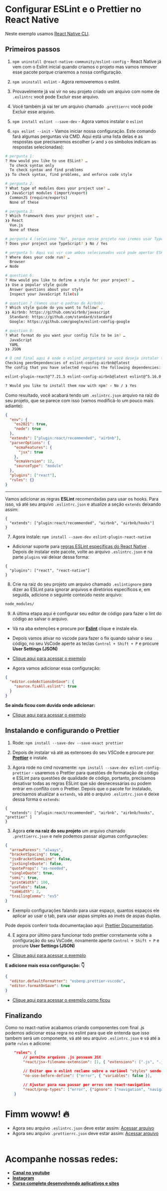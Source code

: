 # Configurar ESLint e o Prettier no React Native

Neste exemplo usamos [React Native CLI](https://reactnative.dev/docs/environment-setup#creating-a-new-application).

## Primeiros passos

1. `npm uninstall @react-native-community/eslint-config` - React Native já vem com o Eslint inicial quando criamos o projeto mas vamos remover esse pacote porque criaremos a nossa configuração.

2. `npm uninstall eslint` - Agora removeremos o eslint.

3. Provavelmente já vai vir no seu projeto criado um arquivo com nome de `.eslintrc` você pode Excluir esse arquivo.

4. Você também já vai ter um arquivo chamado `.prettierrc` você pode Excluir esse arquivo.

5. `npm install eslint --save-dev` - Agora vamos instalar o `eslint`

6. `npx eslint --init` - Vamos iniciar nossa configuração. Este comando fará algumas perguntas via CMD. Aqui está uma lista delas e as respostas que precisaremos escolher (`✔` and `❯` os símbolos indicam as respostas selecionadas):

```bash
# pergunta 1:
? How would you like to use ESLint? …
  To check syntax only
  To check syntax and find problems
❯❯ To check syntax, find problems, and enforce code style

# pergunta 2:
? What type of modules does your project use? …
❯❯ JavaScript modules (import/export)
  CommonJS (require/exports)
  None of these

# pergunta 3:
? Which framework does your project use? …
❯❯ React
  Vue.js
  None of these

# pergunta 4 (selecione "No", porque nesse projeto nao iremos usar TypeScript):
? Does your project use TypeScript? ❯ No / Yes

# pergunta 5: Aqui vai vir com ambos selecionados você pode apertar ESPAÇO do seu teclado para selecionar ou desmarcar uma opção do cmd.
? Where does your code run? …
  Browser
✔ Node

# question 6:
? How would you like to define a style for your project? …
❯❯ Use a popular style guide
  Answer questions about your style
  Inspect your JavaScript file(s)

# question 7 (Vamos usar o padrao do Airbnb):
? Which style guide do you want to follow? …
❯❯ Airbnb: https://github.com/airbnb/javascript
  Standard: https://github.com/standard/standard
  Google: https://github.com/google/eslint-config-google

# question 8:
? What format do you want your config file to be in? …
  JavaScript
  YAML
❯❯ JSON

# O cmd final aqui é onde o eslint perguntará se você deseja instalar todas as dependências necessárias. Selecione "YES" e pressione enter:
Checking peerDependencies of eslint-config-airbnb@latest
The config that you have selected requires the following dependencies:

eslint-plugin-react@^7.21.5 eslint-config-airbnb@latest eslint@^5.16.0 || ^6.8.0 || ^7.2.0 eslint-plugin-import@^2.22.1 eslint-plugin-jsx-a11y@^6.4.1 eslint-plugin-react-hooks@^4 || ^3 || ^2.3.0 || ^1.7.0

? Would you like to install them now with npm? › No / ❯ Yes
```

Como resultado, você acabará tendo um `.eslintrc.json` arquivo na raiz do seu projeto, que se parece com isso (vamos modificá-lo um pouco mais adiante):

```json
{
  "env": {
    "es2021": true,
    "node": true
  },
  "extends": ["plugin:react/recommended", "airbnb"],
  "parserOptions": {
    "ecmaFeatures": {
      "jsx": true
    },
    "ecmaVersion": 12,
    "sourceType": "module"
  },
  "plugins": ["react"],
  "rules": {}
}
```

---

Vamos adicionar as regras **ESLint** recomendadas para usar os hooks. Para isso, vá até seu arquivo `.eslintrc.json` e atualize a seção `extends` deixando assim:

```jsonc
{
  "extends": ["plugin:react/recommended", "airbnb", "airbnb/hooks"]
}
```

7. Agora instale: `npm install --save-dev eslint-plugin-react-native`

- Adicionar suporte para [regras ESLint específicas do React Native](https://www.npmjs.com/package/eslint-plugin-react-native#list-of-supported-rules) . Depois de instalar este pacote, volte ao arquivo `.eslintrc.json` e na parte `plugins` vai deixar dessa forma:

```jsonc
{
  "plugins": ["react", "react-native"]
}
```

8. Crie na raiz do seu projeto um arquivo chamado `.eslintignore` para dizer ao ESLint para ignorar arquivos e diretórios específicos e, em seguida, adicione o seguinte conteúdo neste arquivo:

```bash
node_modules/
```

9. A última etapa aqui é configurar seu editor de código para fazer o lint do código ao salvar o arquivo.

- Vá na aba extenções e procure por [**Eslint**](https://marketplace.visualstudio.com/items?itemName=dbaeumer.vscode-eslint) clique e instale ela.

- Depois vamos ativar no vscode para fazer o fix quando salvar o seu código, no seu VsCode aperte as teclas `Control + Shift + P` e procure **User Settings (JSON)**
- [Clique aqui para acessar o exemplo](https://prnt.sc/Pb77K8PeF2xh)

- Agora vamos adicionar essa configuração:

```json
{
  "editor.codeActionsOnSave": {
    "source.fixAll.eslint": true
  }
}
```

**Se ainda ficou com duvida onde adicionar:**

- [Clique aqui para acessar o exemplo](https://prnt.sc/m-bXGXK_CAJ8)

## Instalando e configurando o Prettier

1. Rode: `npm install --save-dev --save-exact prettier`

2. Depois de instalar vá até as extensoes do seu VSCode e procure por [**Prettier**](https://marketplace.visualstudio.com/items?itemName=esbenp.prettier-vscode) e instale.

3. Agora rode no cmd novamente: `npm install --save-dev eslint-config-prettier` - usaremos o Prettier para questões de formatação de código e ESLint para questões de qualidade de código, portanto, precisamos desativar todas as regras ESLint que são desnecessárias ou podem entrar em conflito com o Prettier. Depois que o pacote for instalado, precisamos atualizar a `extends`, vá até o arquivo `.eslintrc.json` e deixe dessa forma o `extends`:

```jsonc
{
  "extends": ["plugin:react/recommended", "airbnb", "airbnb/hooks", "prettier" ]
}
```

3. Agora **crie na raiz do seu projeto** um arquivo chamado `.prettierrc.json` e nele podemos passar algumas configurações:

```json
{
  "arrowParens": "always",
  "bracketSpacing": true,
  "jsxBracketSameLine": false,
  "jsxSingleQuote": false,
  "quoteProps": "as-needed",
  "singleQuote": true,
  "semi": true,
  "printWidth": 100,
  "useTabs": false,
  "tabWidth": 2,
  "trailingComma": "es5"
}
```

- Exemplo configurações falando para usar espaço, quantos espaços ele aplicar ao usar o tab, para usar aspas simples ao invés de aspas duplas.

Pode depois conferir toda documentaçãao aqui: [Prettier Documentation](https://prettier.io/docs/en/options.html).

4. E agora por último para funcionar todo prettier corretamente volte a configuração do seu VsCode, novamente aperte `Control + Shift + P` e procure **User Settings (JSON)**

- [Clique aqui para acessar o exemplo](https://prnt.sc/Pb77K8PeF2xh)

**E adicione mais essa configuração: 👇**

```json
{
  "editor.defaultFormatter": "esbenp.prettier-vscode",
  "editor.formatOnSave": true
}
```

- [Clique aqui para acessar o exemplo como ficou](https://prnt.sc/ar2Num7hiBlo)

## Finalizando

Como no react-native acabamos criando componentes com final .js podemos adicionar essa regra no eslint para que ele entenda que isso tambem será um componente, vá até seu arquivo `.eslintrc.json` e vá até a parte `rules` e adicone:

```json
    "rules": {
        // permite arquivos .js possuam JSX
        "react/jsx-filename-extension": [1, { "extensions": [".js", ".jsx"] }],

        // Evitar que o eslint reclame sobre a variável "styles" sendo usada antes de ser definida
        "no-use-before-define": ["error", { "variables": false }],

        // Ajustar para nao passar por erros com react-navigation
        "react/prop-types": ["error", {"ignore": ["navigation", "navigation.navigate"]}]
    }
```

# Fimm woww! 🔥

- Agora seu arquivo `.eslintrc.json` deve estar assim: [Acessar arquivo](https://github.com/devfraga/react-native-eslint-prettier/blob/main/.eslintrc.json)
- Agora seu arquivo `.prettierrc.json` deve estar assim: [Acessar arquivo](https://github.com/devfraga/react-native-eslint-prettier/blob/main/.prettierrc.json)\
  <br>

# Acompanhe nossas redes:

- **[Canal no youtube](https://www.youtube.com/c/Sujeitoprogramador/)**
- **[Instagram](https://www.instagram.com/sujeitoprogramador/)**
- **[Curso completo desenvolvendo aplicativos e sites](https://sujeitoprogramador.com/fabricadeaplicativos/)**
